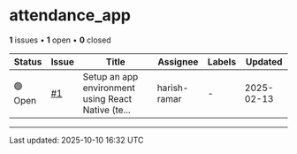 # attendance_app

**1** issues • **1** open • **0** closed

<table class="github-issue-table">
<thead>
<tr>
<th>Status</th>
<th>Issue</th>
<th>Title</th>
<th>Assignee</th>
<th>Labels</th>
<th>Updated</th>
</tr>
</thead>
<tbody>
<tr><td>🟢 Open</td><td><a href='./issue-1-Setup-an-app-environment-using-React-Native-testin.md'>#1</a></td><td>Setup an app environment using React Native (te...</td><td>harish-ramar</td><td>-</td><td>2025-02-13</td></tr>
</tbody>
</table>

---

Last updated: 2025-10-10 16:32 UTC
